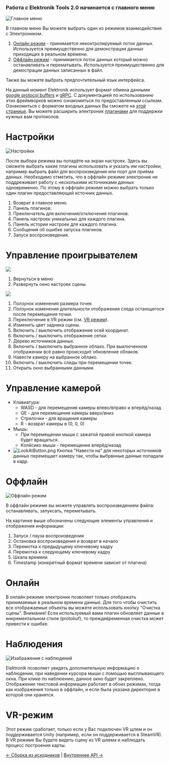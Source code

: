 ### Работа с Elektronik Tools 2.0 начинается с главного меню
![Главное меню](images/MainMenu-RU.png)

В главном меню Вы можете выбрать один из режимов взаимодействия с Электроником.
1. [Онлайн режим](#Онлайн) - принимается неконтролируемый поток данных. 
   Используется преимущественно для демонстрации данных приходящих в реальном времени.
2. [Оффлайн режим](#Оффлайн) - принимается поток данных который можно останавливать и перематывать. 
   Используется преимущественно для демострации данных записанных в файл.
   
Также вы можете выбрать предпочтительный язык интерфейса.

На данный момент Elektronik использует формат обмена данными
[google protocol buffers](https://developers.google.com/protocol-buffers/?hl=en) и [gRPC](https://grpc.io/).
С документацией по использованию этих фреймворков можно ознакомиться по предоставленным ссылкам.
Ознакомиться с форматом входных данных Вы сможете на [этой странице](Protobuf-RU.md).
Вы можете расширить электроник [плагинами](Plugins-RU.md) для поддержки нужных вам протоколов.

# Настройки

![Настройки](Images/SettingsMenu.png)

После выбора режима вы попадёте на экран настроек. Здесь вы сможете выбрать какие плагины использовать и указать им настройки,
например выбрать файл для воспроизведения или порт для приёма данных.
Необходимо отметить, что в оффлайн режиме электроник не поддреживает работу с несколькими источниками данных одновременно.
По этому в оффлайн режиме можно выбрать только один плагин предоставляющий источник данных.

1. Возврат в главное меню.
2. Панель плагинов.
3. Преключатель для включения/отключения плагинов.
4. Панель настроек уникальных для каждого плагина.
5. Панель истории настроек для каждого плагина.
6. Сообщения об ошибке запуска плагинов.
7. Запуск воспроизведения.

# Управление проигрывателем

![](Images/PlayerSettingsHided.png) 

1. Вернуться в меню
2. Развернуть окно настроек сцены.

![](Images/PlayerSettingsExpanded-RU.png)

1. Ползунок изменения размера точек
2. Ползунок изменения длительности отображения следа остающегося после перемещения точки.
3. Переключение в VR режим (см. [VR режим](#VR-режим)).
4. Изменить цвет задника сцены.
5. Включить / выключить отображение осей координат.
6. Включить / выключить отображение сетки.
7. Дерево источников данных.
8. Включить / выключить выбранное облако. При выключенном отображении всё равно происходит обновление облаков.
9. Навести камеру на выбранное облако.
10. Включить / выключить следы при перемещении точек.
11. Открыть окно выбранными данными.

# Управление камерой
- Клавиатура:
   - WASD - для перемещения камеры влево/вправо и вперёд/назад
   - QE - для перемещения камеры вверх/вниз
   - Стрелочки - для вращения камеры
   - R - возврат камеры в (0, 0, 0)
- Мышь:
   - При перемещении мыши с зажатой правой кнопкой камера будет вращаться.
   - Колёсико мыши - перемещение вперёд/назад
- ![LookAtButton.png](Images/LookAtButton.png) Кнопка "Навести на" для некоторых источников данных 
перемещает камеру так, чтобы выбрвнные данные попадали в кадр.

# Оффлайн

![Оффлайн режим](Images/OfflineMode.png)

В оффлайн режиме вы можете управлять воспроизведением файла: останавлявать, запуксать, переметывать.

На картинке выше обозначены следующие элементы управления и отображения информации:

1. Запуск / пауза воспроизведения
2. Остановка воспроизведения и возврат в начало
3. Перемотка к предыдущему ключевому кадру
4. Перемотка к следующему ключевому кадру
5. Шкала времени
6. Timestamp (конкретный формат времени зависит от плагина)

# Онлайн

В онлайн режиме электроник позволяет только отображать принимаемые в реальном времени данные.
Для того чтобы очистить все отображаемые объекты вы можете использовать кнопку "Очистка сцены".
Внимание! Если используемый вами плагин обновляет данные в инкрементальном стиле (protobuf), то 
преждевременная очистка может привести к ошибке.

# Наблюдения

![Изабражения с наблюдений](Images/ObservationWindow-RU.png)

Elektronik позволяет увидеть дополнительную информацию о наблюдении, при наведении курсора мыши с помощью высплывающего окна.
При клике по наблюению, данное окно будет закреплено.
Отображение текстовой информации работает в обоих режимах, тогда как изображения только в оффлайн, 
и если была указана директория в которой они хранятся.

# VR-режим

Этот режим сработает, только если у Вас подключен VR шлем и он поддерживается Unity 
(например, если он поддерживается в SteamVR). В VR режиме Вы будете видеть сцену из VR шлема и наблюдать процесс построения карты.

[<- Сборка из исходников](Build-RU.md) | [Внутреннее API ->](API-RU.md)